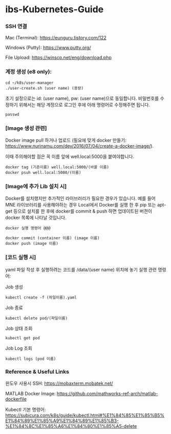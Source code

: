 # ibs-Kubernetes-Guide

### SSH 연결

Mac (Terminal): https://eunguru.tistory.com/122

Windows (Putty): https://www.putty.org/ 

File Upload: https://winscp.net/eng/download.php



### 계정 생성 (e8 only): 
```
cd ~/k8s/user-manager 
./user-create.sh (user name) (용량)
```

초기 설정으로는 id: (user name), pw: (user name)으로 동일합니다. 비밀번호를 수정하기 위해서는 해당 계정으로 로그인 후에 아래 명령어로 수정해주면 됩니다.

```
passwd
```


### [Image 생성 관련]

Docker image pull 하거나 업로드 (필요에 맞게 docker 만들기: https://www.nurinamu.com/dev/2016/07/04/create-a-docker-image/). 

이때 주의해야할 점은 꼭 이름 앞에 well.local:5000을 붙여야합니다.
```
docker tag (기존이름) well.local:5000/(바꿀 이름)
docker psuh well.local:5000/(이름)
```


### [Image에 추가 Lib 설치 시]

Docker를 설치했지만 추가적인 라이브러리가 필요한 경우가 있습니다. 예를 들어 MNE 라이브러리를 사용해야하는 경우 Local에서 Docker를 실행 한 후 pip 또는 apt-get 등으로 설치를 한 후에 docker를 commit & push 하면 업데이트된 버젼이 docker 목록에 나타날 것입니다.
```
docker 실행 명령어 @@@

docker commit (container 이름) (image 이름)
docker push (image 이름)
```

### [코드 실행 시]

yaml 파일 작성 후 실행하려는 코드를 /data/(user name) 위치에 놓기
실행 관련 명령어:

Job 생성
```
kubectl create -f (파일이름).yaml
```

Job 종료
```
kubectl delete pod/(파일이름)
```

Job 상태 조회
```
kubectl get pod
```

Job Log 조회
```
kubectl logs (pod 이름)
```


### Reference & Useful Links

윈도우 사용시 SSH: https://mobaxterm.mobatek.net/

MATLAB Docker Image: https://github.com/mathworks-ref-arch/matlab-dockerfile

Kubectl 기본 명령어: https://subicura.com/k8s/guide/kubectl.html#%E1%84%85%E1%85%B5%E1%84%89%E1%85%A9%E1%84%89%E1%85%B3-%E1%84%8C%E1%85%A6%E1%84%80%E1%85%A5-delete
